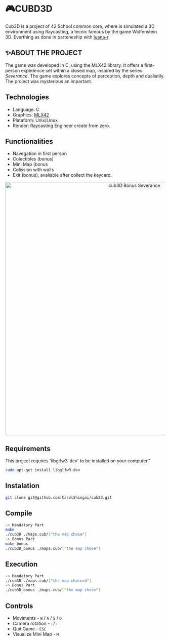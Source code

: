 # 🎮CUBD3D
Cub3D is a project of 42 School common core, where is simulated a 3D environment using Raycasting, a tecnic famous by the game Wolfenstein 3D. Everthing as done in parteneship with [luana-r](https://github.com/luana-r).

## ✨ABOUT THE PROJECT
The game was developed in C, using the MLX42 library. It offers a first-person experience set within a closed map, inspired by the series *Severance*. The game explores concepts of perception, depth and dualiatily. The project was mysterious an important.

## Technologies
- Language: C
- Graphics: [MLX42](https://github.com/codam-coding-college/MLX42/blob/master/docs/Basics.md)
- Plataform: Unix/Linux
- Render: Raycasting Engineer create from zero.
## Functionalities
- Navegation in first person
- Colectibles (bonus)
- Mini Map (bonus
- Colission with walls
- Exit (bonus), avaliable after collect the keycard.

<p align="center">
<img src="cub_gif.webm" width="800px" alt="cub3D Bonus Severance"/><br>
</p>

## Requirements
This project requires 'libglfw3-dev' to be installed on your computer."
```bash
sudo apt-get install libglfw3-dev
```
## Instalation
```bash
git clone git@github.com:CarolShingai/cub3d.git
```
## Compile
```bash
-> Mandatory Part
make
./cub3D ./maps.cub/["the map chose"]
-> Bonus Part
make bonus
./cub3D_bonus ./maps.cub/["the map chose"]
```
## Execution
```bash
-> Mandatory Part
./cub3D ./maps.cub/["the map choiced"]
-> Bonus Part
./cub3D_bonus ./maps.cub/["the map chose"]
```
## Controls
- Moviments - `W` / `A` / `S` / `D`
- Camera rotation - `←`/`→`
- Quit Game - `ESC`
- Visualize Mini Map - `M`
